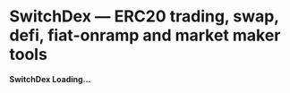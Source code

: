 # SwitchDex — ERC20 trading, swap, defi, fiat-onramp and market maker tools

**SwitchDex Loading...**


